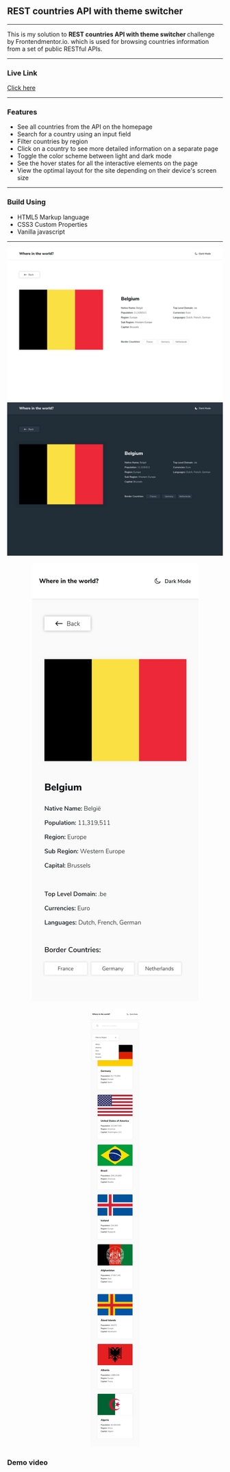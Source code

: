 <h2>REST countries API with theme switcher</h2>
<hr>
This is my solution to <strong>REST countries API with theme switcher </strong> challenge by Frontendmentor.io. which is used  for browsing countries information from a set of public RESTful APIs.
<hr>

<h3>Live Link</h3>
<a href="">Click here</a>
<hr>
<h3>Features</h3>
<ul>
<li>See all countries from the API on the homepage</li>
<li>Search for a country using an input field</li>
<li>Filter countries by region</li>
<li>Click on a country to see more detailed information on a separate page
</li>
<li>Toggle the color scheme between light and dark mode</li>
<li>See the hover states for all the interactive elements on the page</li>
<li>View the optimal layout for the site depending on their device's screen size</li>
</ul>
<hr> 
<h3>Build Using</h3>
<ul>
  <li>HTML5 Markup language</li>
  <li>CSS3 Custom Properties</li>
     <li>Vanilla javascript</li>
</ul>


<hr>
<img src="design/desktop-design-detail-light.jpg">
<img src="design/desktop-design-detail-dark.jpg">
<p align="center">
<img src="design/mobile-design-detail-light.jpg">
</p>
<p align="center">
<img src="design/mobile-design-home-light.jpg">
</p>

<h3>Demo video</h3>
